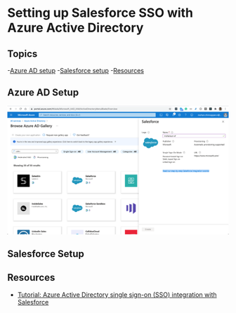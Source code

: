 # Setting up Salesforce SSO with Azure Active Directory

## Topics
-[Azure AD setup](#adsetup)
-[Salesforce setup](#sfsetup)
-[Resources](#resources)

<a name="adsetup"></a>
## Azure AD Setup

![Azure setu](img/azure-ad-sf-sso-1.png)

<a name="sfsetup"></a>
## Salesforce Setup

<a name="resources"></a>

## Resources 
- [Tutorial: Azure Active Directory single sign-on (SSO) integration with Salesforce](https://docs.microsoft.com/en-us/azure/active-directory/saas-apps/salesforce-tutorial)

